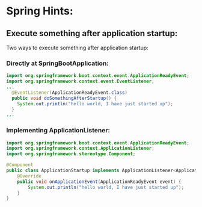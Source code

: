 # Spring Hints:

## Execute something after application startup:

Two ways to execute something after application startup:

### Directly at SpringBootApplication:

```java
import org.springframework.boot.context.event.ApplicationReadyEvent;
import org.springframework.context.event.EventListener;
...
  @EventListener(ApplicationReadyEvent.class)
  public void doSomethingAfterStartup() {
    System.out.println("hello world, I have just started up");
  }
...
```

### Implementing ApplicationListener:

```java
import org.springframework.boot.context.event.ApplicationReadyEvent;
import org.springframework.context.ApplicationListener;
import org.springframework.stereotype.Component;

@Component
public class ApplicationStartup implements ApplicationListener<ApplicationReadyEvent> {
    @Override
    public void onApplicationEvent(ApplicationReadyEvent event) {
        System.out.println("hello world, I have just started up");
    }
}
```
